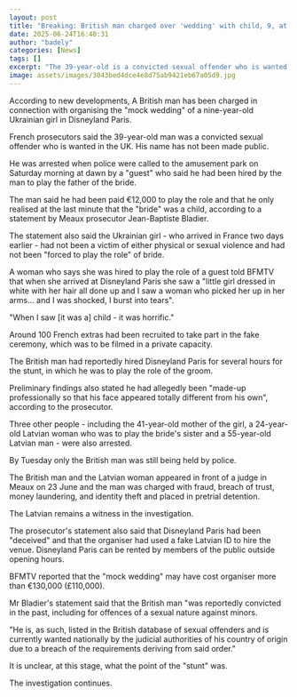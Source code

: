 ```yaml
---
layout: post
title: "Breaking: British man charged over 'wedding' with child, 9, at Disneyland Paris"
date: 2025-06-24T16:40:31
author: "badely"
categories: [News]
tags: []
excerpt: "The 39-year-old is a convicted sexual offender who is wanted in the UK, French prosecutors have said."
image: assets/images/3043bed4dce4e8d75ab9421eb67a05d9.jpg
---
```


According to new developments, A British man has been charged in connection with organising the "mock wedding" of a nine-year-old Ukrainian girl in Disneyland Paris. 

French prosecutors said the 39-year-old man was a convicted sexual offender who is wanted in the UK. His name has not been made public. 

He was arrested when police were called to the amusement park on Saturday morning at dawn by a "guest" who said he had been hired by the man to play the father of the bride. 

The man said he had been paid €12,000 to play the role and that he only realised at the last minute that the "bride" was a child, according to a statement by Meaux prosecutor Jean-Baptiste Bladier.

The statement also said the Ukrainian girl - who arrived in France two days earlier - had not been a victim of either physical or sexual violence and had not been "forced to play the role" of bride. 

A woman who says she was hired to play the role of a guest told BFMTV that when she arrived at Disneyland Paris she saw a "little girl dressed in white with her hair all done up and I saw a woman who picked her up in her arms... and I was shocked, I burst into tears".

"When I saw [it was a] child - it was horrific."

Around 100 French extras had been recruited to take part in the fake ceremony, which was to be filmed in a private capacity.

The British man had reportedly hired Disneyland Paris for several hours for the stunt, in which he was to play the role of the groom. 

Preliminary findings also stated he had allegedly been "made-up professionally so that his face appeared totally different from his own", according to the prosecutor.

Three other people - including the 41-year-old mother of the girl, a 24-year-old Latvian woman who was to play the bride's sister and a 55-year-old Latvian man - were also arrested. 

By Tuesday only the British man was still being held by police. 

The British man and the Latvian woman appeared in front of a judge in Meaux on 23 June and the man was charged with fraud, breach of trust, money laundering, and identity theft and placed in pretrial detention. 

The Latvian remains a witness in the investigation.

The prosecutor's statement also said that Disneyland Paris had been "deceived" and that the organiser had used a fake Latvian ID to hire the venue. Disneyland Paris can be rented by members of the public outside opening hours. 

BFMTV reported that the "mock wedding" may have cost organiser more than €130,000 (£110,000).

Mr Bladier's statement said that the British man "was reportedly convicted in the past, including for offences of a sexual nature against minors.

"He is, as such, listed in the British database of sexual offenders and is currently wanted nationally by the judicial authorities of his country of origin due to a breach of the requirements deriving from said order."

It is unclear, at this stage, what the point of the "stunt" was.

The investigation continues.

